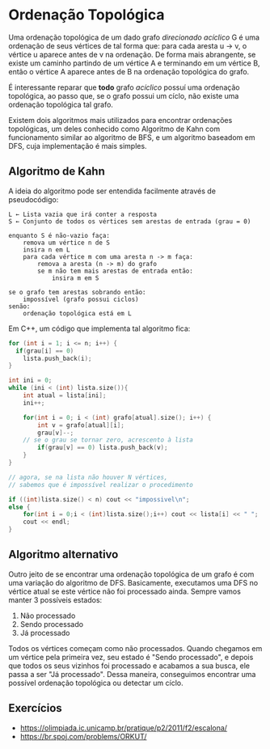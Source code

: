 # Ordenação Topológica

Uma ordenação topológica de um dado grafo _direcionado acíclico_ G é uma ordenação de seus vértices de tal forma que: para cada aresta u -> v, o vértice u aparece antes de v na ordenação. De forma mais abrangente, se existe um caminho partindo de um vértice A e terminando em um vértice B, então o vértice A aparece antes de B na ordenação topológica do grafo.

É interessante reparar que **todo** grafo _acíclico_ possuí uma ordenação topológica, ao passo que, se o grafo possui um cíclo, não existe uma ordenação topológica tal grafo.

Existem dois algoritmos mais utilizados para encontrar ordenações topológicas, um deles conhecido como Algoritmo de Kahn com funcionamento similar ao algoritmo de BFS, e um algoritmo baseadom em DFS, cuja implementação é mais simples.

## Algoritmo de Kahn

A ideia do algoritmo pode ser entendida facilmente através de pseudocódigo:

```
L ← Lista vazia que irá conter a resposta
S ← Conjunto de todos os vértices sem arestas de entrada (grau = 0)

enquanto S é não-vazio faça:
    remova um vértice n de S
    insira n em L
    para cada vértice m com uma aresta n -> m faça:
        remova a aresta (n -> m) do grafo
        se m não tem mais arestas de entrada então:
            insira m em S

se o grafo tem arestas sobrando então:
    impossível (grafo possui ciclos)
senão:
    ordenação topológica está em L
```

Em C++, um código que implementa tal algoritmo fica:

```c++
for (int i = 1; i <= n; i++) {
  if(grau[i] == 0)
    lista.push_back(i);
}

int ini = 0;
while (ini < (int) lista.size()){
	int atual = lista[ini];
	ini++;

	for(int i = 0; i < (int) grafo[atual].size(); i++) {
		int v = grafo[atual][i];
		grau[v]--;
    // se o grau se tornar zero, acrescento à lista
		if(grau[v] == 0) lista.push_back(v);
	}
}

// agora, se na lista não houver N vértices,
// sabemos que é impossível realizar o procedimento

if ((int)lista.size() < n) cout << "impossivel\n";
else {
	for(int i = 0;i < (int)lista.size();i++) cout << lista[i] << " ";
	cout << endl;
}
```

## Algoritmo alternativo

Outro jeito de se encontrar uma ordenação topológica de um grafo é com uma variação do algoritmo de DFS. Basicamente, executamos uma DFS no vértice atual se este vértice não foi processado ainda. Sempre vamos manter 3 possíveis estados:

1. Não processado
2. Sendo processado
3. Já processado

Todos os vértices começam como não processados. Quando chegamos em um vértice pela primeira vez, seu estado é "Sendo processado", e depois que todos os seus vizinhos foi processado e acabamos a sua busca, ele passa a ser "Já processado". Dessa maneira, conseguimos encontrar uma possível ordenação topológica ou detectar um cíclo.

## Exercícios

- https://olimpiada.ic.unicamp.br/pratique/p2/2011/f2/escalona/
- https://br.spoj.com/problems/ORKUT/
